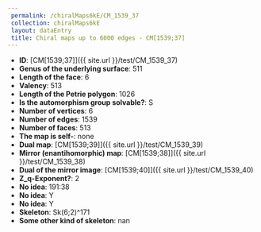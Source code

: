 ```yaml
--- 
 permalink: /chiralMaps6kE/CM_1539_37 
 collection: chiralMaps6kE
 layout: dataEntry
 title: Chiral maps up to 6000 edges - CM[1539;37]
---
```


- **ID**: [CM[1539;37]]({{ site.url }}/test/CM_1539_37)
- **Genus of the underlying surface**: 511
- **Length of the face**: 6
- **Valency**: 513
- **Length of the Petrie polygon**: 1026
- **Is the automorphism group solvable?**: S
- **Number of vertices**: 6
- **Number of edges**: 1539
- **Number of faces**: 513
- **The map is self-**: none
- **Dual map**: [CM[1539;39]]({{ site.url }}/test/CM_1539_39)
- **Mirror (enantihomorphic) map**: [CM[1539;38]]({{ site.url }}/test/CM_1539_38)
- **Dual of the mirror image**: [CM[1539;40]]({{ site.url }}/test/CM_1539_40)
- **Z_q-Exponent?**: 2
- **No idea**:  191:38
- **No idea**: Y
- **No idea**: Y
- **Skeleton**: Sk(6;2)^171
- **Some other kind of skeleton**: nan

